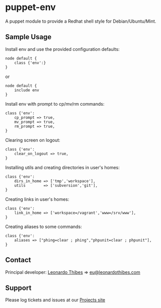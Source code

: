 puppet-env
==========

A puppet module to provide a Redhat shell style for Debian/Ubuntu/Mint.

## Sample Usage
Install env and use the provided configuration defaults:
```puppet
node default {
	class {'env':}
}
```
or
```puppet
node default {
	include env
}
```

Install env with prompt to cp/mv/rm commands:
```puppet
class {'env':
    cp_prompt => true,
    mv_prompt => true,
    rm_prompt => true,
}
```

Clearing screen on logout:
```puppet
class {'env':
    clear_on_logout => true,
}
```

Installing utils and creating directories in user's homes:
```puppet
class {'env':
    dirs_in_home => ['tmp','workspace'],
    utils        => ['subversion','git'],
}
```

Creating links in user's homes:
```puppet
class {'env':
    link_in_home => ['workspace=/vagrant','www=/srv/www'],
}
```

Creating aliases to some commands:
```puppet
class {'env':
    aliases => ["phing=clear ; phing","phpunit=clear ; phpunit"],
}
```

Contact
-------

Principal developer:
	[Leonardo Thibes](http://leonardothibes.com) => [eu@leonardothibes.com](mailto:eu@leonardothibes.com)

Support
-------

Please log tickets and issues at our [Projects site](https://github.com/leonardothibes/puppet-env/issues)
